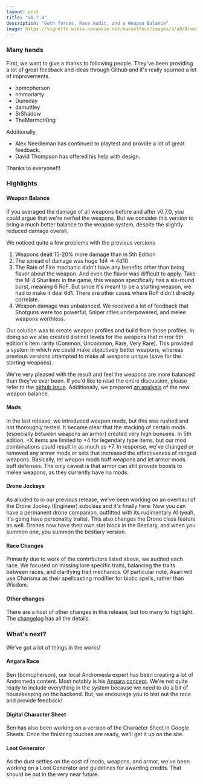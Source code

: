 ```yaml
---
layout: post
title: "v0.7.0"
description: "Geth forces, Race Audit, and a Weapon Balance"
image: https://vignette.wikia.nocookie.net/masseffect/images/a/a9/ArmatureLanding.png/revision/latest?cb=20090125024722
---
```


### Many hands
First, we want to give a thanks to following people. They've been providing a lot of great feedback and ideas
through Github and it's really spurned a lot of improvements.

* bpmcpherson
* nmmoriarty
* Duneday
* damuttley
* SrShadow
* TheMarmotKing

Additionally,

* Alex Needleman has continued to playtest and provide a lot of great feedback.
* David Thompson has offered his help with design.

Thanks to everyone!!!

### Highlights

#### Weapon Balance
If you averaged the damage of all weapons before and after v0.7.0, you could argue that we're nerfed the weapons. But
we consider this version to bring a much better balance to the weapon system, despite the slightly reduced damage overall.

We noticed quite a few problems with the previous versions
1. Weapons dealt 15-20% more damage than in 5th Edition
2. The spread of damage was huge 1d4 => 4d10
3. The Rate of Fire mechanic didn't have any benefits other than being flavor about the weapon. And even the flavor was difficult to apply.
Take the M-4 Shuriken: in the game, this weapon specifically has a six-round burst, meaning 6 RoF. But since it's meant to be a starting weapon, we had to make it deal 6d1. There are other cases where RoF didn't directly correlate.
4. Weapon damage was unbalanced. We received a lot of feedback that Shotguns were too powerful, Sniper rifles underpowered, and melee weapons worthless.

Our solution was to create weapon profiles and build from those profiles. In doing so we also created distinct levels for
the weapons that mirror 5th edition's item rarity (Common, Uncommon, Rare, Very Rare). This provided a system in which we could
make objectively better weapons, whereas previous versions attempted to make all weapons unique (save for the starting weapons).

We're very pleased with the result and feel the weapons are more balanced than they've ever been. If you'd like to read the entire
discussion, please refer to the [github issue](https://github.com/queryluke/masseffect-5e/issues/249). Additionally, we prepared
[an analysis](https://docs.google.com/spreadsheets/d/e/2PACX-1vSq70x_GZuDKcELgX8k_7Hd6nLGu3DoIEdDwP-YEGjUU-ghGc7ot_Q7140FZwGbEalHgzPwVm4BN8y_/pubhtml?gid=332103674&single=true) of the new weapon balance.

#### Mods
In the last release, we introduced weapon mods, but this was rushed and not thoroughly tested. It became clear that the stacking of certain mods
(especially between weapons an armor) created very high bonuses. In 5th edition, +X items are limited to +4 for legendary type items, but our
mod combinations could result in as much as +7. In response, we've changed or removed any armor mods or sets that increased the effectiveness of
ranged weapons. Basically, let weapon mods buff weapons and let armor mods buff defenses. The only caveat is that armor can still provide boosts
to melee weapons, as they currently have no mods.

#### Drone Jockeys
As alluded to in our previous release, we've been working on an overhaul of the Drone Jockey (Engineer) subclass and it's finally here.
Now you can have a permanent drone companion, outfitted with its rudimentary AI (yeah, it's going have personality traits). This also changes the Drone
class feature as well. Drones now have their own stat block in the Bestiary, and when you summon one, you summon the bestiary version.

#### Race Changes
Primarily due to work of the contributors listed above, we audited each race. We focused on missing lore specific traits,
balancing the traits between races, and clarifying trait mechanics. Of particular note, Asari will use Charisma as their
spellcasting modifier for biotic spells, rather than Wisdom.

#### Other changes
There are a host of other changes in this release, but too many to highlight. The [changelog](/changelog) has all the details.

### What's next?

We've got a lot of things in the works!

#### Angara Race
Ben (bcmcpherson), our local Andromeda expert has been creating a lot of Andromeda content. Most notably is his [Angara concept](https://github.com/queryluke/masseffect-5e/issues/205).
We're not quite ready to include everything in the system because we need to do a bit of housekeeping on the backend. But, we encourage you to test
out the race and provide feedback!

#### Digital Character Sheet
Ben has also been working on a version of the Character Sheet in Google Sheets. Once the finishing touches are ready, we'll get it up on the site.

#### Loot Generator
As the dust settles on the cost of mods, weapons, and armor, we've been working on a Loot Generator and guidelines for awarding credits. That should be out in the very near future.






